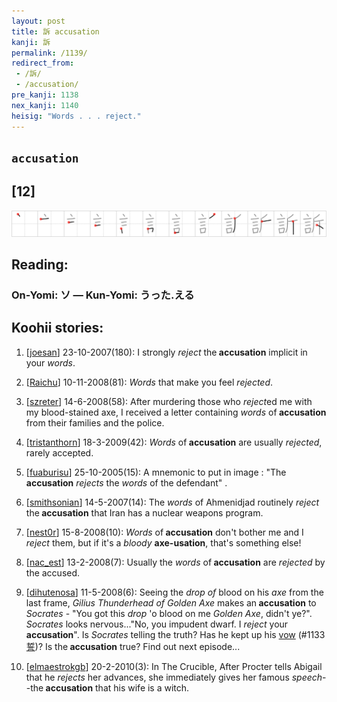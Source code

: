 ```yaml
---
layout: post
title: 訴 accusation
kanji: 訴
permalink: /1139/
redirect_from:
 - /訴/
 - /accusation/
pre_kanji: 1138
nex_kanji: 1140
heisig: "Words . . . reject."
---
```


## `accusation`

## [12]

<div class="stroke"><img src="../images/E8A8B4.png" /></div>

## Reading:

### On-Yomi: ソ &mdash; Kun-Yomi: うった.える

## Koohii stories:

1) [<a href="http://kanji.koohii.com/profile/joesan">joesan</a>] 23-10-2007(180): I strongly <em>reject</em> the<strong> accusation</strong> implicit in your <em>words</em>. 

2) [<a href="http://kanji.koohii.com/profile/Raichu">Raichu</a>] 10-11-2008(81): <em>Words</em> that make you feel <em>rejected</em>. 

3) [<a href="http://kanji.koohii.com/profile/szreter">szreter</a>] 14-6-2008(58): After murdering those who <em>reject</em>ed me with my blood-stained axe, I received a letter containing <em>words</em> of<strong> accusation</strong> from their families and the police. 

4) [<a href="http://kanji.koohii.com/profile/tristanthorn">tristanthorn</a>] 18-3-2009(42): <em>Words</em> of<strong> accusation</strong> are usually <em>rejected</em>, rarely accepted. 

5) [<a href="http://kanji.koohii.com/profile/fuaburisu">fuaburisu</a>] 25-10-2005(15): A mnemonic to put in image : &quot;The<strong> accusation</strong> <em>rejects</em> the <em>words</em> of the defendant&quot; . 

6) [<a href="http://kanji.koohii.com/profile/smithsonian">smithsonian</a>] 14-5-2007(14): The <em>words</em> of Ahmenidjad routinely <em>reject</em> the<strong> accusation</strong> that Iran has a nuclear weapons program. 

7) [<a href="http://kanji.koohii.com/profile/nest0r">nest0r</a>] 15-8-2008(10): <em>Words</em> of<strong> accusation</strong> don&#039;t bother me and I <em>reject</em> them, but if it&#039;s a <em>bloody </em><strong>axe-usation</strong>, that&#039;s something else! 

8) [<a href="http://kanji.koohii.com/profile/nac_est">nac_est</a>] 13-2-2008(7): Usually the <em>words</em> of<strong> accusation</strong> are <em>rejected</em> by the accused. 

9) [<a href="http://kanji.koohii.com/profile/dihutenosa">dihutenosa</a>] 11-5-2008(6): Seeing the <em>drop of</em> blood on his <em>axe</em> from the last frame, <em>Gilius Thunderhead of Golden Axe</em> makes an<strong> accusation</strong> to <em>Socrates</em> - &quot;You got this <em>drop</em> &#039;o blood on me <em>Golden Axe</em>, didn&#039;t ye?&quot;. <em>Socrates</em> looks nervous...&quot;No, you impudent dwarf. I <em>reject</em> your<strong> accusation</strong>&quot;. Is <em>Socrates</em> telling the truth? Has he kept up his <a href="../1133">vow</a> <span class="index">(#1133 <a href="http://jisho.org/kanji/details/誓">誓</a>)</span>? Is the<strong> accusation</strong> true? Find out next episode... 

10) [<a href="http://kanji.koohii.com/profile/elmaestrokgb">elmaestrokgb</a>] 20-2-2010(3): In The Crucible, After Procter tells Abigail that he <em>rejects</em> her advances, she immediately gives her famous <em>speech</em>--the<strong> accusation</strong> that his wife is a witch. 
